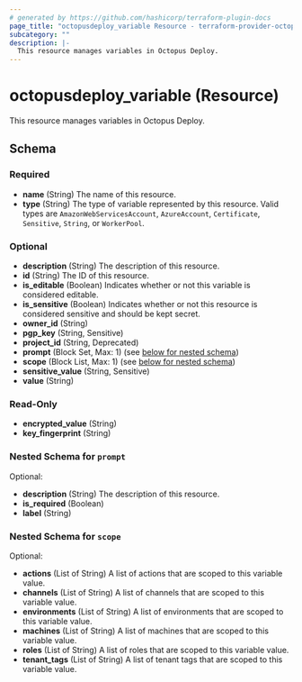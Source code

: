 ```yaml
---
# generated by https://github.com/hashicorp/terraform-plugin-docs
page_title: "octopusdeploy_variable Resource - terraform-provider-octopusdeploy"
subcategory: ""
description: |-
  This resource manages variables in Octopus Deploy.
---
```


# octopusdeploy_variable (Resource)

This resource manages variables in Octopus Deploy.



<!-- schema generated by tfplugindocs -->
## Schema

### Required

- **name** (String) The name of this resource.
- **type** (String) The type of variable represented by this resource. Valid types are `AmazonWebServicesAccount`, `AzureAccount`, `Certificate`, `Sensitive`, `String`, or `WorkerPool`.

### Optional

- **description** (String) The description of this resource.
- **id** (String) The ID of this resource.
- **is_editable** (Boolean) Indicates whether or not this variable is considered editable.
- **is_sensitive** (Boolean) Indicates whether or not this resource is considered sensitive and should be kept secret.
- **owner_id** (String)
- **pgp_key** (String, Sensitive)
- **project_id** (String, Deprecated)
- **prompt** (Block Set, Max: 1) (see [below for nested schema](#nestedblock--prompt))
- **scope** (Block List, Max: 1) (see [below for nested schema](#nestedblock--scope))
- **sensitive_value** (String, Sensitive)
- **value** (String)

### Read-Only

- **encrypted_value** (String)
- **key_fingerprint** (String)

<a id="nestedblock--prompt"></a>
### Nested Schema for `prompt`

Optional:

- **description** (String) The description of this resource.
- **is_required** (Boolean)
- **label** (String)


<a id="nestedblock--scope"></a>
### Nested Schema for `scope`

Optional:

- **actions** (List of String) A list of actions that are scoped to this variable value.
- **channels** (List of String) A list of channels that are scoped to this variable value.
- **environments** (List of String) A list of environments that are scoped to this variable value.
- **machines** (List of String) A list of machines that are scoped to this variable value.
- **roles** (List of String) A list of roles that are scoped to this variable value.
- **tenant_tags** (List of String) A list of tenant tags that are scoped to this variable value.


